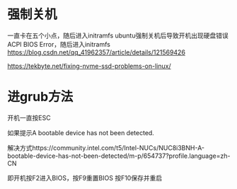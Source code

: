 # 强制关机  



一直卡在五个小点，随后进入initramfs 
ubuntu强制关机后导致开机出现硬盘错误ACPI BIOS Error，随后进入initramfs  
https://blog.csdn.net/qq_41962357/article/details/121569426

https://tekbyte.net/fixing-nvme-ssd-problems-on-linux/


# 进grub方法  

开机一直按ESC  

如果提示A bootable device has not been detected.  

解决方式https://community.intel.com/t5/Intel-NUCs/NUC8i3BNH-A-bootable-device-has-not-been-detected/m-p/654737?profile.language=zh-CN  

即开机按F2进入BIOS，按F9重置BIOS  按F10保存并重启  

